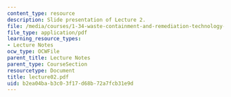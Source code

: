 ```yaml
---
content_type: resource
description: Slide presentation of Lecture 2.
file: /media/courses/1-34-waste-containment-and-remediation-technology-spring-2004/b2ea04bab3c03f17d68b72a7fcb31e9d_lecture02.pdf
file_type: application/pdf
learning_resource_types:
- Lecture Notes
ocw_type: OCWFile
parent_title: Lecture Notes
parent_type: CourseSection
resourcetype: Document
title: lecture02.pdf
uid: b2ea04ba-b3c0-3f17-d68b-72a7fcb31e9d
---
```

